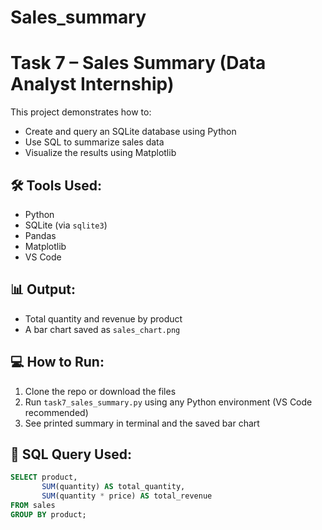 # Sales_summary
# Task 7 – Sales Summary (Data Analyst Internship)

This project demonstrates how to:
- Create and query an SQLite database using Python
- Use SQL to summarize sales data
- Visualize the results using Matplotlib

## 🛠 Tools Used:
- Python
- SQLite (via `sqlite3`)
- Pandas
- Matplotlib
- VS Code

## 📊 Output:
- Total quantity and revenue by product
- A bar chart saved as `sales_chart.png`

## 💻 How to Run:
1. Clone the repo or download the files
2. Run `task7_sales_summary.py` using any Python environment (VS Code recommended)
3. See printed summary in terminal and the saved bar chart

## 📌 SQL Query Used:
```sql
SELECT product, 
       SUM(quantity) AS total_quantity, 
       SUM(quantity * price) AS total_revenue
FROM sales
GROUP BY product;
